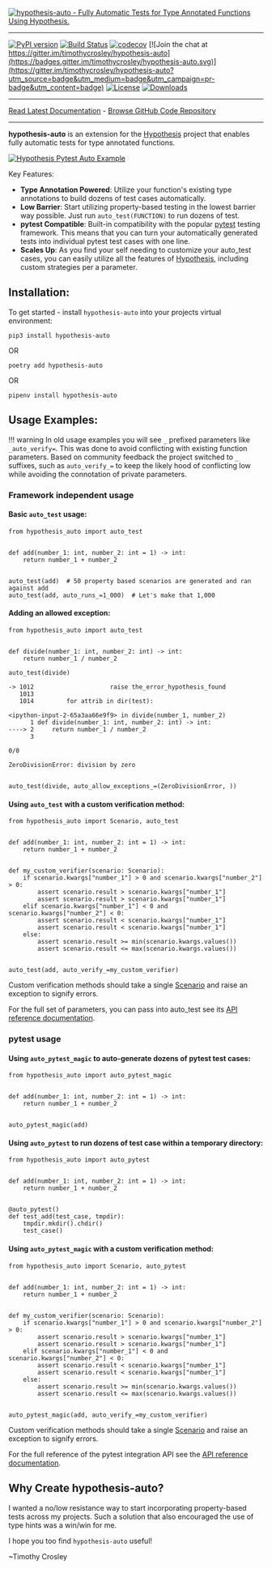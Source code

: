 [![hypothesis-auto - Fully Automatic Tests for Type Annotated Functions Using Hypothesis.](https://raw.github.com/timothycrosley/hypothesis-auto/master/art/logo_large.png)](https://timothycrosley.github.io/hypothesis-auto/)
_________________

[![PyPI version](https://badge.fury.io/py/hypothesis-auto.svg)](http://badge.fury.io/py/hypothesis-auto)
[![Build Status](https://travis-ci.org/timothycrosley/hypothesis-auto.svg?branch=master)](https://travis-ci.org/timothycrosley/hypothesis-auto)
[![codecov](https://codecov.io/gh/timothycrosley/hypothesis-auto/branch/master/graph/badge.svg)](https://codecov.io/gh/timothycrosley/hypothesis-auto)
[![Join the chat at https://gitter.im/timothycrosley/hypothesis-auto](https://badges.gitter.im/timothycrosley/hypothesis-auto.svg)](https://gitter.im/timothycrosley/hypothesis-auto?utm_source=badge&utm_medium=badge&utm_campaign=pr-badge&utm_content=badge)
[![License](https://img.shields.io/github/license/mashape/apistatus.svg)](https://pypi.python.org/pypi/hypothesis-auto/)
[![Downloads](https://pepy.tech/badge/hypothesis-auto)](https://pepy.tech/project/hypothesis-auto)
_________________

[Read Latest Documentation](https://timothycrosley.github.io/hypothesis-auto/) - [Browse GitHub Code Repository](https://github.com/timothycrosley/hypothesis-auto/)
_________________

**hypothesis-auto** is an extension for the [Hypothesis](https://hypothesis.readthedocs.io/en/latest/) project that enables fully automatic tests for type annotated functions.

[![Hypothesis Pytest Auto Example](https://raw.github.com/timothycrosley/hypothesis-auto/master/art/demo.gif)](https://github.com/timothycrosley/hypothesis-auto/blob/master/art/demo.gif)

Key Features:

* **Type Annotation Powered**: Utilize your function's existing type annotations to build dozens of test cases automatically.
* **Low Barrier**: Start utilizing property-based testing in the lowest barrier way possible. Just run `auto_test(FUNCTION)` to run dozens of test.
* **pytest Compatible**: Built-in compatibility with the popular [pytest](https://docs.pytest.org/en/latest/) testing framework. This means that you can turn your automatically generated tests into individual pytest test cases with one line.
* **Scales Up**: As you find your self needing to customize your auto_test cases, you can easily utilize all the features of [Hypothesis](https://hypothesis.readthedocs.io/en/latest/), including custom strategies per a parameter.

## Installation:

To get started - install `hypothesis-auto` into your projects virtual environment:

`pip3 install hypothesis-auto`

OR

`poetry add hypothesis-auto`

OR

`pipenv install hypothesis-auto`

## Usage Examples:

!!! warning
    In old usage examples you will see `_` prefixed parameters like `_auto_verify=`. This was done to avoid conflicting with existing function parameters.
    Based on community feedback the project switched to `_` suffixes, such as `auto_verify_=` to keep the likely hood of conflicting low while
    avoiding the connotation of private parameters.

### Framework independent usage

#### Basic `auto_test` usage:

```python3
from hypothesis_auto import auto_test


def add(number_1: int, number_2: int = 1) -> int:
    return number_1 + number_2


auto_test(add)  # 50 property based scenarios are generated and ran against add
auto_test(add, auto_runs_=1_000)  # Let's make that 1,000
```

#### Adding an allowed exception:

```python3
from hypothesis_auto import auto_test


def divide(number_1: int, number_2: int) -> int:
    return number_1 / number_2

auto_test(divide)

-> 1012                     raise the_error_hypothesis_found
   1013
   1014         for attrib in dir(test):

<ipython-input-2-65a3aa66e9f9> in divide(number_1, number_2)
      1 def divide(number_1: int, number_2: int) -> int:
----> 2     return number_1 / number_2
      3

0/0

ZeroDivisionError: division by zero


auto_test(divide, auto_allow_exceptions_=(ZeroDivisionError, ))
```

#### Using `auto_test` with a custom verification method:

```python3
from hypothesis_auto import Scenario, auto_test


def add(number_1: int, number_2: int = 1) -> int:
    return number_1 + number_2


def my_custom_verifier(scenario: Scenario):
    if scenario.kwargs["number_1"] > 0 and scenario.kwargs["number_2"] > 0:
        assert scenario.result > scenario.kwargs["number_1"]
        assert scenario.result > scenario.kwargs["number_1"]
    elif scenario.kwargs["number_1"] < 0 and scenario.kwargs["number_2"] < 0:
        assert scenario.result < scenario.kwargs["number_1"]
        assert scenario.result < scenario.kwargs["number_1"]
    else:
        assert scenario.result >= min(scenario.kwargs.values())
        assert scenario.result <= max(scenario.kwargs.values())


auto_test(add, auto_verify_=my_custom_verifier)
```

Custom verification methods should take a single [Scenario](https://timothycrosley.github.io/hypothesis-auto/reference/hypothesis_auto/tester/#scenario) and raise an exception to signify errors.

For the full set of parameters, you can pass into auto_test see its [API reference documentation](https://timothycrosley.github.io/hypothesis-auto/reference/hypothesis_auto/tester/).

### pytest usage

#### Using `auto_pytest_magic` to auto-generate dozens of pytest test cases:

```python3
from hypothesis_auto import auto_pytest_magic


def add(number_1: int, number_2: int = 1) -> int:
    return number_1 + number_2


auto_pytest_magic(add)
```

#### Using `auto_pytest` to run dozens of test case within a temporary directory:

```python3
from hypothesis_auto import auto_pytest


def add(number_1: int, number_2: int = 1) -> int:
    return number_1 + number_2


@auto_pytest()
def test_add(test_case, tmpdir):
    tmpdir.mkdir().chdir()
    test_case()
```

#### Using `auto_pytest_magic` with a custom verification method:

```python3
from hypothesis_auto import Scenario, auto_pytest


def add(number_1: int, number_2: int = 1) -> int:
    return number_1 + number_2


def my_custom_verifier(scenario: Scenario):
    if scenario.kwargs["number_1"] > 0 and scenario.kwargs["number_2"] > 0:
        assert scenario.result > scenario.kwargs["number_1"]
        assert scenario.result > scenario.kwargs["number_1"]
    elif scenario.kwargs["number_1"] < 0 and scenario.kwargs["number_2"] < 0:
        assert scenario.result < scenario.kwargs["number_1"]
        assert scenario.result < scenario.kwargs["number_1"]
    else:
        assert scenario.result >= min(scenario.kwargs.values())
        assert scenario.result <= max(scenario.kwargs.values())


auto_pytest_magic(add, auto_verify_=my_custom_verifier)
```

Custom verification methods should take a single [Scenario](https://timothycrosley.github.io/hypothesis-auto/reference/hypothesis_auto/tester/#scenario) and raise an exception to signify errors.

For the full reference of the pytest integration API see the [API reference documentation](https://timothycrosley.github.io/hypothesis-auto/reference/hypothesis_auto/pytest/).

## Why Create hypothesis-auto?

I wanted a no/low resistance way to start incorporating property-based tests across my projects. Such a solution that also encouraged the use of type hints was a win/win for me.

I hope you too find `hypothesis-auto` useful!

~Timothy Crosley
